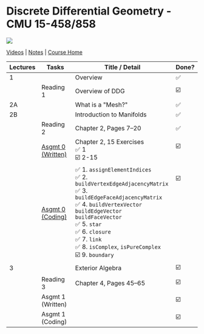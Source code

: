 # Discrete Differential Geometry - CMU 15-458/858

![](https://brickisland.net/DDGSpring2021/wp-content/uploads/2019/01/cropped-cropped-header.png)

[Videos](https://www.youtube.com/playlist?list=PL9_jI1bdZmz0hIrNCMQW1YmZysAiIYSSS) | [Notes](http://www.cs.cmu.edu/~kmcrane/Projects/DDG/paper.pdf) | [Course Home](http://geometry.cs.cmu.edu/ddg)

| Lectures | Tasks                                                        | Title / Detail                                               | Done?                                                        |
| -------- | ------------------------------------------------------------ | ------------------------------------------------------------ | ------------------------------------------------------------ |
| 1        |                                                              | Overview                                                     | ✅                                                            |
|          | Reading 1                                                    | Overview of DDG                                              | ☑️                                                            |
| 2A       |                                                              | What is a "Mesh?"                                            | ✅                                                            |
| 2B       |                                                              | Introduction to Manifolds                                    | ✅                                                            |
|          | Reading 2                                                    | Chapter 2, Pages 7–20                                        | ✅                                                            |
|          | [Asgmt 0 (Written)](https://github.com/andy1li/cmu-ddg/blob/main/exercises/0_exercises.md) | Chapter 2, 15 Exercises<br />✅ 1<br />☑️ 2-15                 | ☑️<br /><br />                                                |
|          | [Asgmt 0 (Coding)](https://github.com/andy1li/cmu-ddg/blob/main/solution/0-simplicial-complex-operators.cpp) | ✅ 1. `assignElementIndices`<br />✅ 2. `buildVertexEdgeAdjacencyMatrix`<br />✅ 3. `buildEdgeFaceAdjacencyMatrix`<br />✅ 4. `buildVertexVector`<br /> `buildEdgeVector`<br /> `buildFaceVector`<br />✅ 5. `star`<br />✅ 6. `closure`<br />✅ 7. `link`<br />✅ 8. `isComplex`, `isPureComplex`<br />☑️ 9. `boundary` | ☑️<br /><br /><br /><br /><br /><br /><br /><br /><br /><br /> |
| 3        |                                                              | Exterior Algebra                                             | ☑️                                                            |
|          | Reading 3                                                    | Chapter 4, Pages 45–65                                       | ☑️                                                            |
|          | Asgmt 1 (Written)                                            |                                                              | ☑️                                                            |
|          | Asgmt 1 (Coding)                                             |                                                              | ☑️                                                            |

